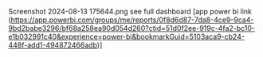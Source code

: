Screenshot 2024-08-13 175644.png see full dashboard [app power bi link (https://app.powerbi.com/groups/me/reports/0f8d6d87-7da8-4ce9-9ca4-9bd2babe3296/bf68a258ea90d054d260?ctid=51d0f2ee-919c-4fa2-bc10-e1b032991c40&experience=power-bi&bookmarkGuid=5103aca9-cb24-448f-add1-494872466adb)]
